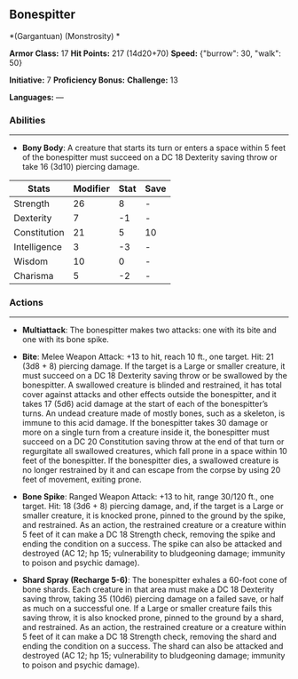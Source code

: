 ## Bonespitter
*(Gargantuan) (Monstrosity) *

**Armor Class:** 17
**Hit Points:** 217 (14d20+70)
**Speed:** {"burrow": 30, "walk": 50}

**Initiative:** 7
**Proficiency Bonus:**
**Challenge:** 13

**Languages:** —

### Abilities
 --- 
- **Bony Body**: A creature that starts its turn or enters a space within 5 feet of the bonespitter must succeed on a DC 18 Dexterity saving throw or take 16 (3d10) piercing damage.



| Stats | Modifier | Stat | Save
| ---- | ---- | ---- | ---- |
| Strength | 26 | 8 | - |
| Dexterity | 7 | -1 | - |
| Constitution | 21 | 5 | 10 |
| Intelligence | 3 | -3 | - |
| Wisdom | 10 | 0 | - |
| Charisma | 5 | -2 | - |

### Actions
 --- 
- **Multiattack**: The bonespitter makes two attacks: one with its bite and one with its bone spike.

- **Bite**: Melee Weapon Attack: +13 to hit, reach 10 ft., one target. Hit: 21 (3d8 + 8) piercing damage. If the target is a Large or smaller creature, it must succeed on a DC 18 Dexterity saving throw or be swallowed by the bonespitter. A swallowed creature is blinded and restrained, it has total cover against attacks and other effects outside the bonespitter, and it takes 17 (5d6) acid damage at the start of each of the bonespitter’s turns. An undead creature made of mostly bones, such as a skeleton, is immune to this acid damage. If the bonespitter takes 30 damage or more on a single turn from a creature inside it, the bonespitter must succeed on a DC 20 Constitution saving throw at the end of that turn or regurgitate all swallowed creatures, which fall prone in a space within 10 feet of the bonespitter. If the bonespitter dies, a swallowed creature is no longer restrained by it and can escape from the corpse by using 20 feet of movement, exiting prone.

- **Bone Spike**: Ranged Weapon Attack: +13 to hit, range 30/120 ft., one target. Hit: 18 (3d6 + 8) piercing damage, and, if the target is a Large or smaller creature, it is knocked prone, pinned to the ground by the spike, and restrained. As an action, the restrained creature or a creature within 5 feet of it can make a DC 18 Strength check, removing the spike and ending the condition on a success. The spike can also be attacked and destroyed (AC 12; hp 15; vulnerability to bludgeoning damage; immunity to poison and psychic damage).

- **Shard Spray (Recharge 5-6)**: The bonespitter exhales a 60-foot cone of bone shards. Each creature in that area must make a DC 18 Dexterity saving throw, taking 35 (10d6) piercing damage on a failed save, or half as much on a successful one. If a Large or smaller creature fails this saving throw, it is also knocked prone, pinned to the ground by a shard, and restrained. As an action, the restrained creature or a creature within 5 feet of it can make a DC 18 Strength check, removing the shard and ending the condition on a success. The shard can also be attacked and destroyed (AC 12; hp 15; vulnerability to bludgeoning damage; immunity to poison and psychic damage).

